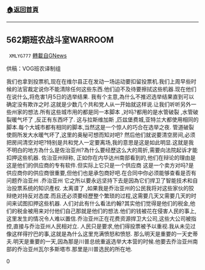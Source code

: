 ###  [:house:返回首頁](https://github.com/ourhimalayas/txt)
---

## 562期班农战斗室WARROOM
` XMLYG777` [轉載自GNews](https://gnews.org/zh-hans/622899/)

供稿：VOG班农译制组

我们也拿到投票机,现在在维尔县正在发动一场运动要扣留投票机.我们上周早些时候的法官裁定说你不能清除任何这些东西.他们迫不及待要擦拭这些机器.现在他们在说什么,将危害1月5日的选举结果.
我有个主意,為什么不推迟选举结果直到可以确定没有欺诈之时.这就是少数几个共和党人从一开始就这样说.让我们听听另外一些州家的想法.所有这些城市用的都是同一本脚本 ,对吗?都用的是水管破裂 ,水管破裂暖气坏了 ,反正有东西坏了.
这与拉斯维加斯 ,匹兹堡费城,亚特兰大都使用相同的脚本.每个大城市都有相同的脚本,当然这是一个惊人的巧合在选举之夜.
管道破裂使厕所发大水暖气坏了,这里的奥秘可想而知对吧?
然后他们就说要清空房间,必须把房间清空对吧?特别是共和党人一定要离场,我的意思是这是如此明显.这就是我不明白的地方為什么是佐治亚州?為什么要经歷这么大的周折,需要向法院起诉才能扣押这些机器.
佐治亚州辩称, 正如你在内华达州南部看到的,他们在辩论的理由是这是他们的供应商的专有软件.但实际上它只是一个供应商
这是一个卖方对吗?是供应商你的供应商很重要,但他们也是承包商好吧.在合同中你必须能够查看是否有问题乔治亚州 .乔治亚州
它之所以要永远坚持下去是因為它们捍卫了智能技术和自治投票系统的知识產权.
太离谱了 ,如果我是乔治亚州的公民我将对这些家伙的狡辩绝对持反对态度.而且还必须要经歷整个繁琐的过程,这需要几天又需要几天的时间来试图扣押这些机器.
人们对此有什么看法约翰?其实他们觉得是他们的税金,他们的税金被用来对付他们自己那就是他们的想法.他们的钱被花在侵害人民的事上,这里发生的情况令人难以置信.乔治亚州正在花费资源捍卫大公司,这些大公司被指控,直接与乔治亚州人民相对立.
人民只是要求,他们得投票被予以重视.我从未见过像这样得拧巴的事,这就是為什么这里充满愤怒和愤怒.
那么明天是重要的一天史蒂夫.明天是重要的一天,因為那是川普总统重返选举大本营的时候.他要去乔治亚州南部的乔治亚州瓦尔多斯塔市.那里是川普选民的所在地.

0
